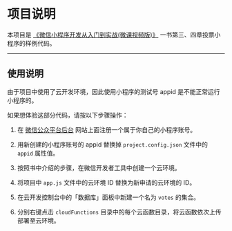 # 项目说明

本项目是 [《微信小程序开发从入门到实战(微课视频版)》](http://product.dangdang.com/28543966.html) 一书第三、四章投票小程序的样例代码。

---

## 使用说明

由于项目中使用了云开发环境，因此使用小程序的测试号 appid 是不能正常运行小程序的。

如果想体验这部分代码，请按以下步骤操作：

1. 在 [微信公众平台后台](https://mp.weixin.qq.com/) 网站上面注册一个属于你自己的小程序账号。

2. 用新创建的小程序账号的 appid 替换掉 `project.config.json` 文件中的 `appid` 属性值。

3. 按照书中介绍的步骤，在微信开发者工具中创建一个云环境。

4. 将项目中 `app.js` 文件中的云环境 ID 替换为新申请的云环境的 ID。

5. 在云开发控制台中的「数据库」面板中新建一个名为 `votes` 的集合。

6. 分别右键点击 `cloudFunctions` 目录中的每个云函数目录，将云函数依次上传部署至云环境。
